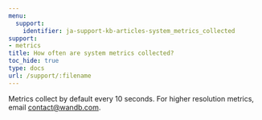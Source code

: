 ```yaml
---
menu:
  support:
    identifier: ja-support-kb-articles-system_metrics_collected
support:
- metrics
title: How often are system metrics collected?
toc_hide: true
type: docs
url: /support/:filename
---
```


Metrics collect by default every 10 seconds. For higher resolution metrics, email contact@wandb.com.